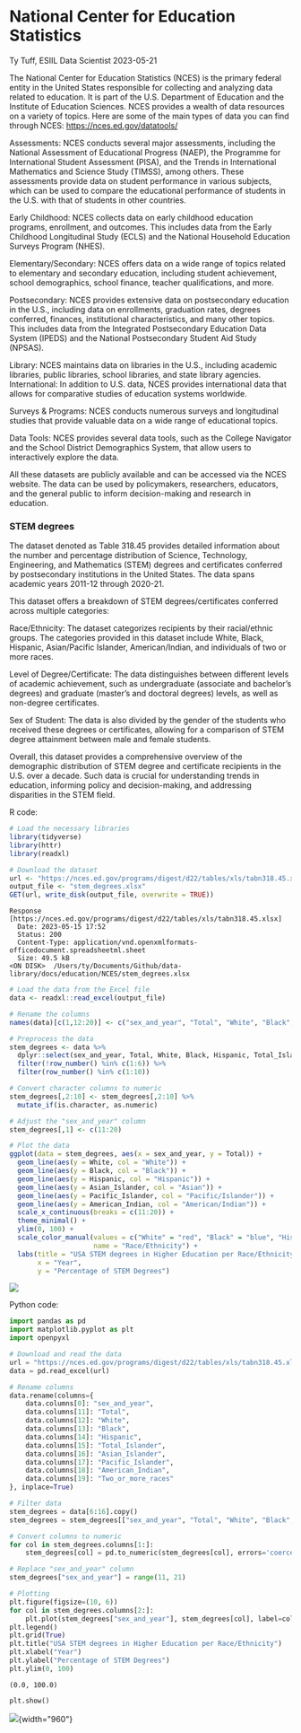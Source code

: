 National Center for Education Statistics
================
Ty Tuff, ESIIL Data Scientist
2023-05-21

The National Center for Education Statistics (NCES) is the primary
federal entity in the United States responsible for collecting and
analyzing data related to education. It is part of the U.S. Department
of Education and the Institute of Education Sciences. NCES provides a
wealth of data resources on a variety of topics. Here are some of the
main types of data you can find through NCES:
<https://nces.ed.gov/datatools/>

Assessments: NCES conducts several major assessments, including the
National Assessment of Educational Progress (NAEP), the Programme for
International Student Assessment (PISA), and the Trends in International
Mathematics and Science Study (TIMSS), among others. These assessments
provide data on student performance in various subjects, which can be
used to compare the educational performance of students in the U.S. with
that of students in other countries.

Early Childhood: NCES collects data on early childhood education
programs, enrollment, and outcomes. This includes data from the Early
Childhood Longitudinal Study (ECLS) and the National Household Education
Surveys Program (NHES).

Elementary/Secondary: NCES offers data on a wide range of topics related
to elementary and secondary education, including student achievement,
school demographics, school finance, teacher qualifications, and more.

Postsecondary: NCES provides extensive data on postsecondary education
in the U.S., including data on enrollments, graduation rates, degrees
conferred, finances, institutional characteristics, and many other
topics. This includes data from the Integrated Postsecondary Education
Data System (IPEDS) and the National Postsecondary Student Aid Study
(NPSAS).

Library: NCES maintains data on libraries in the U.S., including
academic libraries, public libraries, school libraries, and state
library agencies. International: In addition to U.S. data, NCES provides
international data that allows for comparative studies of education
systems worldwide.

Surveys & Programs: NCES conducts numerous surveys and longitudinal
studies that provide valuable data on a wide range of educational
topics.

Data Tools: NCES provides several data tools, such as the College
Navigator and the School District Demographics System, that allow users
to interactively explore the data.

All these datasets are publicly available and can be accessed via the
NCES website. The data can be used by policymakers, researchers,
educators, and the general public to inform decision-making and research
in education.

### STEM degrees

The dataset denoted as Table 318.45 provides detailed information about
the number and percentage distribution of Science, Technology,
Engineering, and Mathematics (STEM) degrees and certificates conferred
by postsecondary institutions in the United States. The data spans
academic years 2011-12 through 2020-21.

This dataset offers a breakdown of STEM degrees/certificates conferred
across multiple categories:

Race/Ethnicity: The dataset categorizes recipients by their
racial/ethnic groups. The categories provided in this dataset include
White, Black, Hispanic, Asian/Pacific Islander, American/Indian, and
individuals of two or more races.

Level of Degree/Certificate: The data distinguishes between different
levels of academic achievement, such as undergraduate (associate and
bachelor’s degrees) and graduate (master’s and doctoral degrees) levels,
as well as non-degree certificates.

Sex of Student: The data is also divided by the gender of the students
who received these degrees or certificates, allowing for a comparison of
STEM degree attainment between male and female students.

Overall, this dataset provides a comprehensive overview of the
demographic distribution of STEM degree and certificate recipients in
the U.S. over a decade. Such data is crucial for understanding trends in
education, informing policy and decision-making, and addressing
disparities in the STEM field.

R code:

``` r
# Load the necessary libraries
library(tidyverse)
library(httr)
library(readxl)

# Download the dataset
url <- "https://nces.ed.gov/programs/digest/d22/tables/xls/tabn318.45.xlsx"
output_file <- "stem_degrees.xlsx"
GET(url, write_disk(output_file, overwrite = TRUE))
```

    Response [https://nces.ed.gov/programs/digest/d22/tables/xls/tabn318.45.xlsx]
      Date: 2023-05-15 17:52
      Status: 200
      Content-Type: application/vnd.openxmlformats-officedocument.spreadsheetml.sheet
      Size: 49.5 kB
    <ON DISK>  /Users/ty/Documents/Github/data-library/docs/education/NCES/stem_degrees.xlsx

``` r
# Load the data from the Excel file
data <- readxl::read_excel(output_file)

# Rename the columns
names(data)[c(1,12:20)] <- c("sex_and_year", "Total", "White", "Black", "Hispanic", "Total_Islander", "Asian_Islander", "Pacific_Islander", "American_Indian", "Two_or_more_races")

# Preprocess the data
stem_degrees <- data %>%
  dplyr::select(sex_and_year, Total, White, Black, Hispanic, Total_Islander, Asian_Islander, Pacific_Islander, American_Indian, Two_or_more_races) %>%
  filter(!row_number() %in% c(1:6)) %>%
  filter(row_number() %in% c(1:10)) 

# Convert character columns to numeric
stem_degrees[,2:10] <- stem_degrees[,2:10] %>%
  mutate_if(is.character, as.numeric)

# Adjust the "sex_and_year" column
stem_degrees[,1] <- c(11:20)

# Plot the data
ggplot(data = stem_degrees, aes(x = sex_and_year, y = Total)) +
  geom_line(aes(y = White, col = "White")) +
  geom_line(aes(y = Black, col = "Black")) +
  geom_line(aes(y = Hispanic, col = "Hispanic")) +
  geom_line(aes(y = Asian_Islander, col = "Asian")) +
  geom_line(aes(y = Pacific_Islander, col = "Pacific/Islander")) +
  geom_line(aes(y = American_Indian, col = "American/Indian")) +
  scale_x_continuous(breaks = c(11:20)) +
  theme_minimal() +
  ylim(0, 100) +
  scale_color_manual(values = c("White" = "red", "Black" = "blue", "Hispanic" = "green", "Asian" = "purple", "Pacific/Islander" = "orange", "American/Indian" = "brown"),
                     name = "Race/Ethnicity") +
  labs(title = "USA STEM degrees in Higher Education per Race/Ethnicity",
       x = "Year",
       y = "Percentage of STEM Degrees")
```

![](NCES_files/figure-gfm/unnamed-chunk-2-1.png)

Python code:

``` python
import pandas as pd
import matplotlib.pyplot as plt
import openpyxl

# Download and read the data
url = "https://nces.ed.gov/programs/digest/d22/tables/xls/tabn318.45.xlsx"
data = pd.read_excel(url)

# Rename columns
data.rename(columns={
    data.columns[0]: "sex_and_year", 
    data.columns[11]: "Total", 
    data.columns[12]: "White",
    data.columns[13]: "Black",
    data.columns[14]: "Hispanic",
    data.columns[15]: "Total_Islander",
    data.columns[16]: "Asian_Islander",
    data.columns[17]: "Pacific_Islander",
    data.columns[18]: "American_Indian",
    data.columns[19]: "Two_or_more_races"
}, inplace=True)

# Filter data
stem_degrees = data[6:16].copy()
stem_degrees = stem_degrees[["sex_and_year", "Total", "White", "Black", "Hispanic", "Total_Islander", "Asian_Islander", "Pacific_Islander", "American_Indian", "Two_or_more_races"]]

# Convert columns to numeric
for col in stem_degrees.columns[1:]:
    stem_degrees[col] = pd.to_numeric(stem_degrees[col], errors='coerce')

# Replace "sex_and_year" column
stem_degrees["sex_and_year"] = range(11, 21)

# Plotting
plt.figure(figsize=(10, 6))
for col in stem_degrees.columns[2:]:
    plt.plot(stem_degrees["sex_and_year"], stem_degrees[col], label=col)
plt.legend()
plt.grid(True)
plt.title("USA STEM degrees in Higher Education per Race/Ethnicity")
plt.xlabel("Year")
plt.ylabel("Percentage of STEM Degrees")
plt.ylim(0, 100)
```

    (0.0, 100.0)

``` python
plt.show()
```

![](NCES_files/figure-gfm/unnamed-chunk-3-1.png){width="960"}

